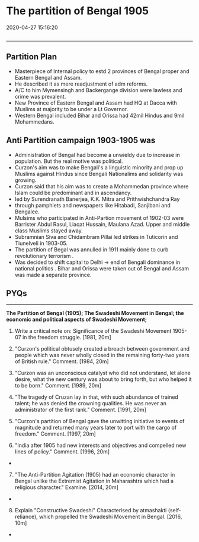 # The partition of Bengal 1905
2020-04-27 15:16:20
```toc
```
---

## Partition Plan
- Masterpiece of Internal policy to estd 2 provinces of Bengal proper and Eastern Bengal and Assam.
- He described it as mere readjustment of adm reforms. 
- A/C to him Mymensingh and Backergange division were lawless and crime was prevalent.
- New Province of Eastern Bengal and Assam had HQ at Dacca with Muslims at majority to be under a Lt Governor.
- Western Bengal included Bihar and Orissa had 42mil Hindus and 9mil Mohammedans. 

## Anti Partition campaign 1903-1905 was
-   Administration of Bengal had become a unwieldy due to increase in population. But the real motive was political.
-   Curzon's aim was to make Bengali's a linguistic minority and prop up Muslims against Hindus since Bengali Nationalims and solidarity was growing.
- Curzon said that his aim was to create a Mohammedan province where Islam could be predominant and in ascendancy.
-   led by Surendranath Banerjea, K.K. Mitra and Prithwishchandra Ray 
-   through pamphlets and newspapers like Hitabadi, Sanjibani and Bengalee.
-   Mulsims who participated in Anti-Partion movement of 1902-03 were Barrister Abdul Rasul, Liaqat Hussain, Maulana Azad. Upper and middle class Muslims stayed away.
-   Subramnian Siva and Chidambram Pillai led strikes in Tuticorin and Tiunelveli in 1903-05.
-   The partition of Begal was annulled in 1911 mainly done to curb revolutionary terrorism . 
-   Was decided to shift capital to Delhi -> end of Bengali dominance in national politics . Bihar and Orissa were taken out of Bengal and Assam was made a separate province.

## PYQs

---



**The Partition of Bengal (1905); The Swadeshi Movement in Bengal; the**
**economic and political aspects of Swadeshi Movement;**


1. Write a critical note on: Significance of the Swadeshi Movement 1905-07 in the freedom
struggle. [1981, 20m]








2. "Curzon's political obtusely created a breach between government and people which
was never wholly closed in the remaining forty-two years of British rule." Comment. [1984,
20m]








3. "Curzon was an unconscious catalyst who did not understand, let alone desire, what the
new century was about to bring forth, but who helped it to be born." Comment. [1989, 20m]








4. "The tragedy of Cruzan lay in that, with such abundance of trained talent; he was denied
the crowning qualities. He was never an administrator of the first rank." Comment. [1991,
20m]








5. "Curzon's partition of Bengal gave the unwitting initiative to events of magnitude and
returned many years later to port with the cargo of freedom." Comment. [1997, 20m]








6. "India after 1905 had new interests and objectives and compelled new lines of policy."
Comment. [1996, 20m]
-   







7. "The Anti-Partition Agitation (1905) had an economic character in Bengal unlike the
Extremist Agitation in Maharashtra which had a religious character." Examine. [2014, 20m]
-   







8. Explain "Constructive Swadeshi" Characterised by atmashakti (self-reliance), which
propelled the Swadeshi Movement in Bengal. [2016, 10m]
-   







